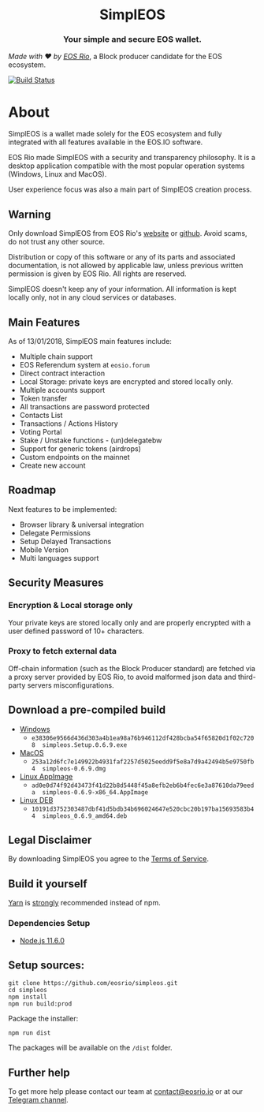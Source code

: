 <h1 align="center">
  <br>
  SimplEOS
  <br>
</h1>
<h3 align="center">
Your simple and secure EOS wallet.
</h3>

*Made with :hearts: by [EOS Rio](https://eosrio.io/)*, a Block producer candidate for the EOS ecosystem.

[![Build Status](https://travis-ci.com/eosrio/simpleos.svg?branch=master)](https://travis-ci.com/eosrio/simpleos)

# About

SimplEOS is a wallet made solely for the EOS ecosystem and fully integrated with all features available in the EOS.IO software.
 
EOS Rio made SimplEOS with a security and transparency philosophy. It is a desktop application compatible with the most popular operation systems (Windows, Linux and MacOS).

User experience focus was also a main part of SimplEOS creation process.  

## Warning

Only download SimplEOS from EOS Rio's [website](https://eosrio.io/simpleos/) or [github](https://github.com/eosrio/simpleos). Avoid scams, do not trust any other source.

Distribution or copy of this software or any of its parts and associated documentation, is not allowed by applicable law, unless previous written permission is given by EOS Rio. All rights are reserved.

SimplEOS doesn't keep any of your information. All information is kept locally only, not in any cloud services or databases.

## Main Features
As of 13/01/2018, SimplEOS main features include:

- Multiple chain support
- EOS Referendum system at `eosio.forum`
- Direct contract interaction
- Local Storage: private keys are encrypted and stored locally only.
- Multiple accounts support
- Token transfer
- All transactions are password protected
- Contacts List
- Transactions / Actions History
- Voting Portal
- Stake / Unstake functions - (un)delegatebw
- Support for generic tokens (airdrops)
- Custom endpoints on the mainnet
- Create new account

## Roadmap

Next features to be implemented:
- Browser library & universal integration
- Delegate Permissions
- Setup Delayed Transactions
- Mobile Version
- Multi languages support

## Security Measures
### Encryption & Local storage only
Your private keys are stored locally only and are properly encrypted with a user defined password of 10+ characters.

### Proxy to fetch external data
Off-chain information (such as the Block Producer standard) are fetched via a proxy server provided by EOS Rio, to avoid malformed json data and third-party servers misconfigurations. 

## Download a pre-compiled build
- [Windows](https://github.com/eosrio/simpleos/releases/download/v0.6.9/simpleos.Setup.0.6.9.exe)
  - `e38306e9566d436d303a4b1ea98a76b946112df428bcba54f65820d1f02c7208  simpleos.Setup.0.6.9.exe`
- [MacOS](https://github.com/eosrio/simpleos/releases/download/v0.6.9/simpleos-0.6.9.dmg)
  - `253a12d6fc7e149922b4931faf2257d5025eedd9f5e8a7d9a42494b5e9750fb4  simpleos-0.6.9.dmg`
- [Linux AppImage](https://github.com/eosrio/simpleos/releases/download/v0.6.9/simpleos-0.6.9-x86_64.AppImage)
  - `ad0e0d74f92d43473f41d22b8d5448f45a8efb2eb6b4fec6e3a87610da79eeda  simpleos-0.6.9-x86_64.AppImage`
- [Linux DEB](https://github.com/eosrio/simpleos/releases/download/v0.6.9/simpleos_0.6.9_amd64.deb)
  - `10191d3752303487dbf41d5bdb34b696024647e520cbc20b197ba15693583b44  simpleos_0.6.9_amd64.deb`

## Legal Disclaimer

By downloading SimplEOS you agree to the [Terms of Service](https://eosrio.io/terms-of-service/).

## Build it yourself

[Yarn](http://yarnpkg.com/) is [strongly](https://github.com/electron-userland/electron-builder/issues/1147#issuecomment-276284477) recommended instead of npm.

### Dependencies Setup
- [Node.js 11.6.0](https://nodejs.org/en/download/current/)

## Setup sources:
```console
git clone https://github.com/eosrio/simpleos.git
cd simpleos
npm install
npm run build:prod
```
Package the installer:
```
npm run dist
```
The packages will be available on the `/dist` folder.

## Further help

To get more help please contact our team at contact@eosrio.io or at our [Telegram channel](https://t.me/eosrio).
